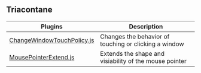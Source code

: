 ## Triacontane

| Plugins                                                                                                                              | Description                                            |
| ------------------------------------------------------------------------------------------------------------------------------------ | ------------------------------------------------------ |
| [ChangeWindowTouchPolicy.js](https://raw.githubusercontent.com/RyanBram/RPGMV-Plugins/master/Triacontane/ChangeWindowTouchPolicy.js) | Changes the behavior of touching or clicking a window  |
| [MousePointerExtend.js](https://raw.githubusercontent.com/RyanBram/RPGMV-Plugins/master/Triacontane/MousePointerExtend.js)           | Extends the shape and visiability of the mouse pointer |
